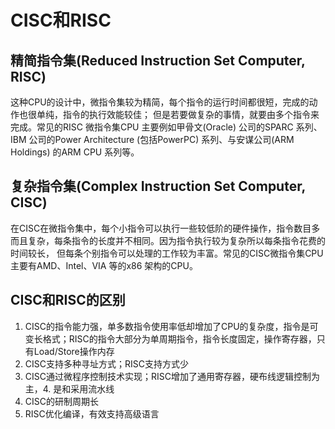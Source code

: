 # CISC和RISC


## 精简指令集(Reduced Instruction Set Computer, RISC)

这种CPU的设计中，微指令集较为精简，每个指令的运行时间都很短，完成的动作也很单纯，指令的执行效能较佳； 但是若要做复杂的事情，就要由多个指令来完成。常见的RISC 微指令集CPU 主要例如甲骨文(Oracle) 公司的SPARC 系列、IBM 公司的Power Architecture (包括PowerPC) 系列、与安谋公司(ARM Holdings) 的ARM CPU 系列等。

## 复杂指令集(Complex Instruction Set Computer, CISC)

在CISC在微指令集中，每个小指令可以执行一些较低阶的硬件操作，指令数目多而且复杂，每条指令的长度并不相同。因为指令执行较为复杂所以每条指令花费的时间较长， 但每条个别指令可以处理的工作较为丰富。常见的CISC微指令集CPU主要有AMD、Intel、VIA 等的x86 架构的CPU。

## CISC和RISC的区别

1. CISC的指令能力强，单多数指令使用率低却增加了CPU的复杂度，指令是可变长格式；RISC的指令大部分为单周期指令，指令长度固定，操作寄存器，只有Load/Store操作内存
2. CISC支持多种寻址方式；RISC支持方式少
3. CISC通过微程序控制技术实现；RISC增加了通用寄存器，硬布线逻辑控制为主，4. 是和采用流水线
4. CISC的研制周期长
5. RISC优化编译，有效支持高级语言


